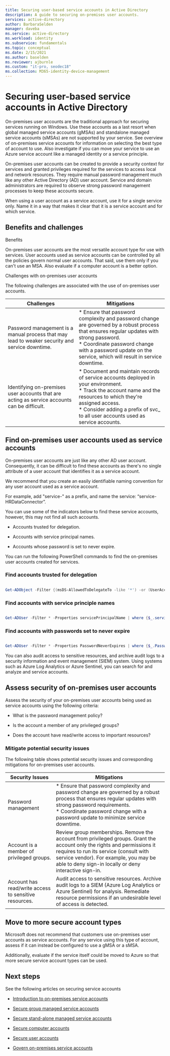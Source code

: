 ```yaml
---
title: Securing user-based service accounts in Active Directory
description: A guide to securing on-premises user accounts.
services: active-directory
author: BarbaraSelden
manager: daveba
ms.service: active-directory
ms.workload: identity
ms.subservice: fundamentals
ms.topic: conceptual
ms.date: 2/15/2021
ms.author: baselden
ms.reviewer: ajburnle
ms.custom: "it-pro, seodec18"
ms.collection: M365-identity-device-management
---
```


# Securing user-based service accounts in Active Directory

On-premises user accounts are the traditional approach for securing services running on Windows. Use these accounts as a last resort when global managed service accounts (gMSAs) and standalone managed service accounts (sMSAs) are not supported by your service. See overview of on-premises service accounts for information on selecting the best type of account to use. Also investigate if you can move your service to use an Azure service account like a managed identity or a service principle. 

On-premises user accounts can be created to provide a security context for services and granted privileges required for the services to access local and network resources. They require manual password management much like any other Active Directory (AD) user account. Service and domain administrators are required to observe strong password management processes to keep these accounts secure.

When using a user account as a service account, use it for a single service only. Name it in a way that makes it clear that it is a service account and for which service. 

## Benefits and challenges

Benefits

On-premises user accounts are the most versatile account type for use with services. User accounts used as service accounts can be controlled by all the policies govern normal user accounts. That said, use them only if you can't use an MSA. Also evaluate if a computer account is a better option. 

Challenges with on-premises user accounts

The following challenges are associated with the use of on-premises user accounts.

| Challenges| Mitigations |
| - | - |
| Password management is a manual process that may lead to weaker security and service downtime.| * Ensure that password complexity and password change are governed by a robust process that ensures regular updates with strong password. <br> * Coordinate password change with a password update on the service, which will result in service downtime. |
| Identifying on-premises user accounts that are acting as service accounts can be difficult.| * Document and maintain records of service accounts deployed in your environment. <br> * Track the account name and the resources to which they're assigned access. <br> * Consider adding a prefix of svc_ to all user accounts used as service accounts. |


## Find on-premises user accounts used as service accounts

On-premises user accounts are just like any other AD user account. Consequently, it can be difficult to find these accounts as there's no single attribute of a user account that identifies it as a service account. 

We recommend that you create an easily identifiable naming convention for any user account used as a service account.

For example, add "service-" as a prefix, and name the service: “service-HRDataConnector”.

You can use some of the indicators below to find these service accounts, however, this may not find all such accounts.

* Accounts trusted for delegation.

* Accounts with service principal names.

* Accounts whose password is set to never expire.

You can run the following PowerShell commands to find the on-premises user accounts created for services.

### Find accounts trusted for delegation

```PowerShell

Get-ADObject -Filter {(msDS-AllowedToDelegateTo -like '*') -or (UserAccountControl -band 0x0080000) -or (UserAccountControl -band 0x1000000)} -prop samAccountName,msDS-AllowedToDelegateTo,servicePrincipalName,userAccountControl | select DistinguishedName,ObjectClass,samAccountName,servicePrincipalName, @{name='DelegationStatus';expression={if($_.UserAccountControl -band 0x80000){'AllServices'}else{'SpecificServices'}}}, @{name='AllowedProtocols';expression={if($_.UserAccountControl -band 0x1000000){'Any'}else{'Kerberos'}}}, @{name='DestinationServices';expression={$_.'msDS-AllowedToDelegateTo'}}

```

### Find accounts with service principle names

```PowerShell

Get-ADUser -Filter * -Properties servicePrincipalName | where {$_.servicePrincipalName -ne $null}

```

 

### Find accounts with passwords set to never expire

```PowerShell

Get-ADUser -Filter * -Properties PasswordNeverExpires | where {$_.PasswordNeverExpires -eq $true}

```


You can also audit access to sensitive resources, and archive audit logs to a security information and event management (SIEM) system. Using systems such as Azure Log Analytics or Azure Sentinel, you can search for and analyze and service accounts.

## Assess security of on-premises user accounts

Assess the security of your on-premises user accounts being used as service accounts using the following criteria:

* What is the password management policy?

* Is the account a member of any privileged groups?

* Does the account have read/write access to important resources?

### Mitigate potential security issues

The following table shows potential security issues and corresponding mitigations for on-premises user accounts.

| Security Issues| Mitigations |
| - | - |
| Password management|* Ensure that password complexity and password change are governed by a robust process that ensures regular updates with strong password requirements. <br> * Coordinate password change with a password update to minimize service downtime. |
| Account is a member of privileged groups.| Review group memberships. Remove the account from privileged groups. Grant the account only the rights and permissions it requires to run its service (consult with service vendor). For example, you may be able to deny sign-in locally or deny interactive sign-in. |
| Account has read/write access to sensitive resources.| Audit access to sensitive resources. Archive audit logs to a SIEM (Azure Log Analytics or Azure Sentinel) for analysis. Remediate resource permissions if an undesirable level of access is detected. |


## Move to more secure account types

Microsoft does not recommend that customers use on-premises user accounts as service accounts. For any service using this type of account, assess if it can instead be configured to use a gMSA or a sMSA.

Additionally, evaluate if the service itself could be moved to Azure so that more secure service account types can be used. 

## Next steps
See the following articles on securing service accounts

* [Introduction to on-premises service accounts](service-accounts-on-premises.md)

* [Secure group managed service accounts](service-accounts-group-msa.md)

* [Secure stand-alone managed service accounts](service-accounts-standalone-msa.md)

* [Secure computer accounts](service-accounts-computer.md)

* [Secure user accounts](service-accounts-user-on-premises.md)

* [Govern on-premises service accounts](service-accounts-govern-on-premises.md)

 
